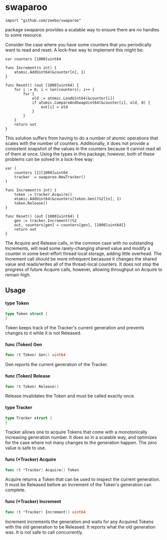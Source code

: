 # swaparoo

    import "github.com/zeebo/swaparoo"

package swaparoo provides a scalable way to ensure there are no handles to some
resource.

Consider the case where you have some counters that you periodically want to
read and reset. A lock-free way to implement this might be:

    var counters [1000]uint64

    func Increment(n int) {
    	atomic.AddUint64(&counter[n], 1)
    }

    func Reset() (out [1000]uint64) {
    	for i := 0; i < len(counters); i++ {
    		for {
    			old := atomic.LoadUint64(&counter[i])
    			if atomic.CompareAndSwapUint64(&counter[i], old, 0) {
    				out[i] = old
    			}
    		}
    	}
    	return out
    }

This solution suffers from having to do a number of atomic operations that
scales with the number of counters. Additionally, it does not provide a
consistent snapshot of the values in the counters because it cannot read all of
them at once. Using the types in this package, however, both of these problems
can be solved in a lock-free way:

    var (
    	counters [2][1000]uint64
    	tracker  = swaparoo.NewTracker()
    )

    func Increment(n int) {
    	token := tracker.Acquire()
    	atomic.AddUint64(&counters[token.Gen()%2][n], 1)
    	token.Release()
    }

    func Reset() (out [1000]uint64) {
    	gen := tracker.Increment()%2
    	out, counters[gen] = counters[gen], [1000]uint64{}
    	return out
    }

The Acquire and Release calls, in the common case with no outstanding
Increments, will read some rarely-changing shared value and modify a counter in
some best-effort thread local storage, adding little overhead. The Increment
call should be more infrequent becasuse it changes the shared value and
reads/writes all of the thread-local counters. It does not stop the progress of
future Acquire calls, however, allowing throughput on Acquire to remain high.

## Usage

#### type Token

```go
type Token struct {
}
```

Token keeps track of the Tracker's current generation and prevents changes to it
while it is not Released.

#### func (Token) Gen

```go
func (t Token) Gen() uint64
```
Gen reports the current generation of the Tracker.

#### func (Token) Release

```go
func (t Token) Release()
```
Release invalidates the Token and must be called exactly once.

#### type Tracker

```go
type Tracker struct {
}
```

Tracker allows one to acquire Tokens that come with a monotonically increasing
generation number. It does so in a scalable way, and optimizes for the case
where not many changes to the generation happen. The zero value is safe to use.

#### func (*Tracker) Acquire

```go
func (t *Tracker) Acquire() Token
```
Acquire returns a Token that can be used to inspect the current generation. It
must be Released before an Increment of the Token's generation can complete.

#### func (*Tracker) Increment

```go
func (t *Tracker) Increment() uint64
```
Increment increments the generation and waits for any Acquired Tokens with the
old generation to be Released. It reports what the old generation was. It is not
safe to call concurrently.
